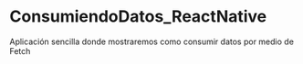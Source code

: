 # ConsumiendoDatos_ReactNative
Aplicación sencilla donde mostraremos como consumir datos por medio de Fetch
